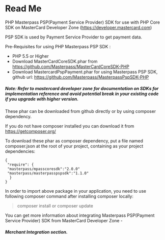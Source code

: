 # Read Me

PHP Masterpass PSP(Payment Service Provider) SDK for use with PHP Core SDK on MasterCard Developer Zone (https://developer.mastercard.com) 

PSP SDK is used by Payment Service Provider to get payment data.

Pre-Requisites for using PHP Masterpass PSP SDK :

 *  PHP 5.5 or Higher
 *  Download MasterCardCoreSDK.phar from https://github.com/Masterpass/MasterCardCoreSDK-PHP
 *  Download MastercardPspPayment.phar for using Masterpass PSP SDK, github url: https://github.com/Masterpass/MasterpassPspSDK-PHP
 
##### Note: Refer to mastercard developer zone for documentation on SDKs for implementation reference and avoid potential break in your existing code if you upgrade with higher version.
 
 These phar can be downloaded from github directly or by using composer dependency.
 
 If you do not have composer installed you can download it from https://getcomposer.org/
 
 To download these phar as composer dependency, put a file named composer.json at the root of your project, containing as your project dependencies:
 ```
 {
  "require": {
  "masterpass/mpasscoresdk":"2.0.0"
  "masterpass/masterpasspspsdk":"1.1.0"
   }
 }
```

In order to import above package in your application, you need to use following composer command after installing composer locally:

> composer install or composer update

You can get more information about integrating Masterpass PSP(Payment Service Provider) SDK from MasterCard Developer Zone - 
##### Merchant Integration section. 